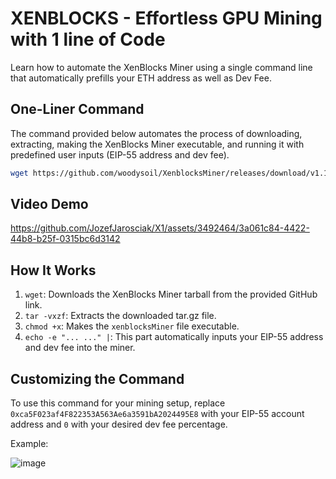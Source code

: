 
# XENBLOCKS - Effortless GPU Mining with 1 line of Code
Learn how to automate the XenBlocks Miner using a single command line that automatically prefills your ETH address as well as Dev Fee.

## One-Liner Command

The command provided below automates the process of downloading, extracting, making the XenBlocks Miner executable, and running it with predefined user inputs (EIP-55 address and dev fee).

```bash
wget https://github.com/woodysoil/XenblocksMiner/releases/download/v1.1/xenblocksMiner-v1.1.1-Linux-x86_64.tar.gz && tar -vxzf xenblocksMiner-v1.1.1-Linux-x86_64.tar.gz && chmod +x xenblocksMiner && echo -e "0xca5F023af4F822353A563Ae6a3591bA2024495E8\n0" | ./xenblocksMiner
```

## Video Demo
https://github.com/JozefJarosciak/X1/assets/3492464/3a061c84-4422-44b8-b25f-0315bc6d3142


## How It Works

1. `wget`: Downloads the XenBlocks Miner tarball from the provided GitHub link.
2. `tar -vxzf`: Extracts the downloaded tar.gz file.
3. `chmod +x`: Makes the `xenblocksMiner` file executable.
4. `echo -e "...
..." |`: This part automatically inputs your EIP-55 address and dev fee into the miner.

## Customizing the Command

To use this command for your mining setup, replace `0xca5F023af4F822353A563Ae6a3591bA2024495E8` with your EIP-55 account address and `0` with your desired dev fee percentage.

Example:

![image](https://github.com/JozefJarosciak/X1/assets/3492464/1d867356-8e02-41c5-8fe8-5b28f1d8b36d)

